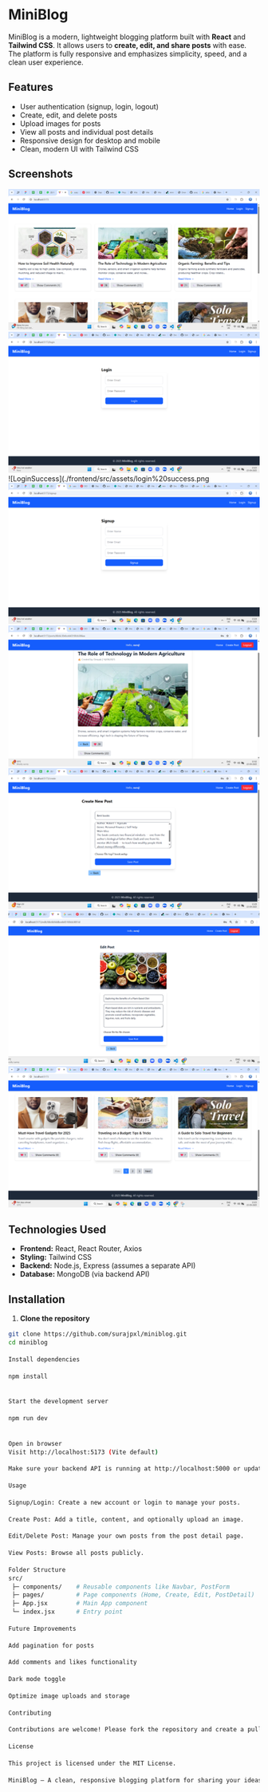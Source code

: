 # MiniBlog

MiniBlog is a modern, lightweight blogging platform built with **React** and **Tailwind CSS**. It allows users to **create, edit, and share posts** with ease. The platform is fully responsive and emphasizes simplicity, speed, and a clean user experience.

## Features

- User authentication (signup, login, logout)  
- Create, edit, and delete posts  
- Upload images for posts  
- View all posts and individual post details  
- Responsive design for desktop and mobile  
- Clean, modern UI with Tailwind CSS  

## Screenshots

![Home Page](./frontend/src/assets/home.png)  
![Login ](./frontend/src/assets/login.png)  
![LoginSuccess](./frontend/src/assets/login%20success.png  
![SignUp ](./frontend/src/assets/signup.png)  
![Post Detail](./frontend/src/assets/postDetail.png)  
![Create Post](./frontend/src/assets/createPost.png)  
![Edit Post](./frontend/src/assets/editPost.png)  
![Pagination](./frontend/src/assets/pagination.png)  

## Technologies Used

- **Frontend:** React, React Router, Axios  
- **Styling:** Tailwind CSS  
- **Backend:** Node.js, Express (assumes a separate API)  
- **Database:** MongoDB (via backend API)  

## Installation

1. **Clone the repository**  
```bash
git clone https://github.com/surajpxl/miniblog.git
cd miniblog

Install dependencies

npm install


Start the development server

npm run dev


Open in browser
Visit http://localhost:5173 (Vite default)

Make sure your backend API is running at http://localhost:5000 or update the API URLs accordingly.

Usage

Signup/Login: Create a new account or login to manage your posts.

Create Post: Add a title, content, and optionally upload an image.

Edit/Delete Post: Manage your own posts from the post detail page.

View Posts: Browse all posts publicly.

Folder Structure
src/
 ├─ components/    # Reusable components like Navbar, PostForm
 ├─ pages/         # Page components (Home, Create, Edit, PostDetail)
 ├─ App.jsx        # Main App component
 └─ index.jsx      # Entry point

Future Improvements

Add pagination for posts

Add comments and likes functionality

Dark mode toggle

Optimize image uploads and storage

Contributing

Contributions are welcome! Please fork the repository and create a pull request with your changes.

License

This project is licensed under the MIT License.

MiniBlog – A clean, responsive blogging platform for sharing your ideas easily.



